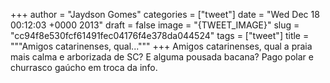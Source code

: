 
+++
author = "Jaydson Gomes"
categories = ["tweet"]
date = "Wed Dec 18 00:12:03 +0000 2013"
draft = false
image = "{TWEET_IMAGE}"
slug = "cc94f8e530fcf61491fec04176f4e378da044524"
tags = ["tweet"]
title = """Amigos catarinenses, qual..."""
+++
Amigos catarinenses, qual a praia mais calma e arborizada de SC? E alguma pousada bacana? Pago polar e churrasco gaúcho em troca da info.

